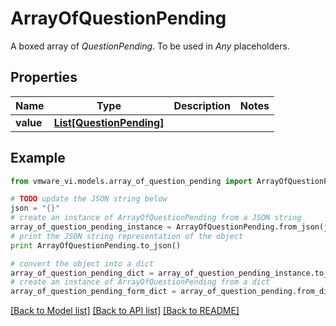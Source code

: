 # ArrayOfQuestionPending

A boxed array of *QuestionPending*. To be used in *Any* placeholders. 

## Properties
Name | Type | Description | Notes
------------ | ------------- | ------------- | -------------
**value** | [**List[QuestionPending]**](QuestionPending.md) |  | 

## Example

```python
from vmware_vi.models.array_of_question_pending import ArrayOfQuestionPending

# TODO update the JSON string below
json = "{}"
# create an instance of ArrayOfQuestionPending from a JSON string
array_of_question_pending_instance = ArrayOfQuestionPending.from_json(json)
# print the JSON string representation of the object
print ArrayOfQuestionPending.to_json()

# convert the object into a dict
array_of_question_pending_dict = array_of_question_pending_instance.to_dict()
# create an instance of ArrayOfQuestionPending from a dict
array_of_question_pending_form_dict = array_of_question_pending.from_dict(array_of_question_pending_dict)
```
[[Back to Model list]](../README.md#documentation-for-models) [[Back to API list]](../README.md#documentation-for-api-endpoints) [[Back to README]](../README.md)


